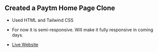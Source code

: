## Created a Paytm Home Page Clone

- Used HTML and Tailwind CSS

- For now it is semi-responsive. Will make it fully responsive in coming days.

- [Live Website](https://precious-manatee-faedbc.netlify.app/)